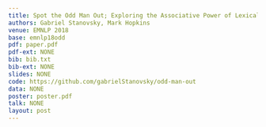 ```yaml
---
title: Spot the Odd Man Out; Exploring the Associative Power of Lexical Resources
authors: Gabriel Stanovsky, Mark Hopkins
venue: EMNLP 2018
base: emnlp18odd
pdf: paper.pdf
pdf-ext: NONE
bib: bib.txt
bib-ext: NONE
slides: NONE
code: https://github.com/gabrielStanovsky/odd-man-out
data: NONE
poster: poster.pdf
talk: NONE
layout: post
---
```

